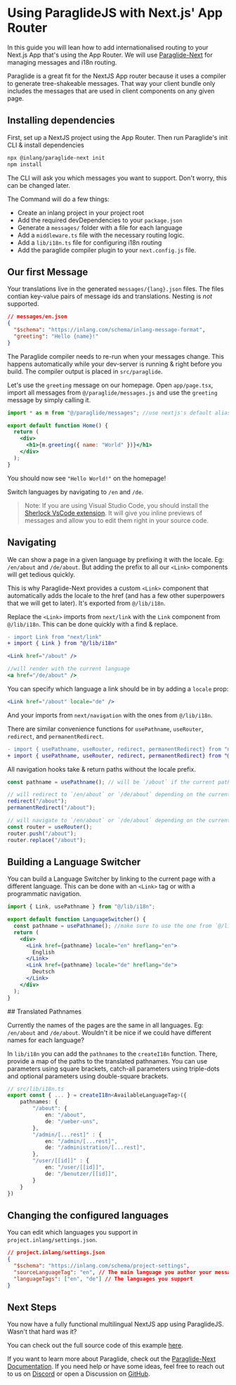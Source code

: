 # Using ParaglideJS with Next.js' App Router

In this guide you will lean how to add internationalised routing to your Next.js App that's using the App Router. We will use [Paraglide-Next](https://inlang.com/m/osslbuzt/paraglide-next-i18n) for managing messages and i18n routing.

Paraglide is a great fit for the NextJS App router because it uses a compiler to generate tree-shakeable messages. That way your client bundle only includes the messages that are used in client components on any given page.

## Installing dependencies

First, set up a NextJS project using the App Router.
Then run Paraglide's init CLI & install dependencies

```bash
npx @inlang/paraglide-next init
npm install
```

The CLI will ask you which messages you want to support. Don't worry, this can be changed later.

The Command will do a few things:

- Create an inlang project in your project root
- Add the required devDependencies to your `package.json`
- Generate a `messages/` folder with a file for each language
- Add a `middleware.ts` file with the necessary routing logic.
- Add a `lib/i18n.ts` file for configuring i18n routing
- Add the paraglide compiler plugin to your `next.config.js` file.

## Our first Message

Your translations live in the generated `messages/{lang}.json` files. The files contian key-value pairs of message ids and translations. Nesting is _not_ supported.

```json
// messages/en.json
{
  "$schema": "https://inlang.com/schema/inlang-message-format",
  "greeting": "Hello {name}!"
}
```

The Paraglide compiler needs to re-run when your messages change. This happens automatically while your dev-server is running & right before you build. The compiler output is placed in `src/paraglide`.

Let's use the `greeting` message on our homepage. Open `app/page.tsx`, import all messages from `@/paraglide/messages.js` and use the `greeting` message by simply calling it.

```jsx
import * as m from "@/paraglide/messages"; //use nextjs's default alias for src folder

export default function Home() {
  return (
    <div>
      <h1>{m.greeting({ name: "World" })}</h1>
    </div>
  );
}
```

You should now see `"Hello World!"` on the homepage!

Switch languages by navigating to `/en` and `/de`.

> Note: If you are using Visual Studio Code, you should install the [Sherlock VsCode extension](https://inlang.com/m/r7kp499g/app-inlang-ideExtension). It will give you inline previews of messages and allow you to edit them right in your source code.

## Navigating

We can show a page in a given language by prefixing it with the locale. Eg: `/en/about` and `/de/about`. But adding the prefix to all our `<Link>` components will get tedious quickly.

This is why Paraglide-Next provides a custom `<Link>` component that automatically adds the locale to the href (and has a few other superpowers that we will get to later). It's exported from `@/lib/i18n`.

Replace the `<Link>` imports from `next/link` with the `Link` component from `@/lib/i18n`. This can be done quickly with a find & replace.

```diff
- import Link from "next/link"
+ import { Link } from "@/lib/i18n"
```

```jsx
<Link href="/about" />

//will render with the current language
<a href="/de/about" />
```

You can specify which language a link should be in by adding a `locale` prop:

```jsx
<Link href="/about" locale="de" />
```

And your imports from `next/navigation` with the ones from `@/lib/i18n`.

There are similar convenience functions for `usePathname`, `useRouter`, `redirect`, and `permanentRedirect`.

```diff
- import { usePathname, useRouter, redirect, permanentRedirect} from "next/navigation"
+ import { usePathname, useRouter, redirect, permanentRedirect} from "@/lib/i18n"
```

All navigation hooks take & return paths without the locale prefix.

```jsx
const pathname = usePathname(); // will be `/about` if the current path is `/de/about`

// will redirect to `/en/about` or `/de/about` depending on the current language
redirect("/about");
permanentRedirect("/about");

// will navigate to `/en/about` or `/de/about` depending on the current language
const router = useRouter();
router.push("/about");
router.replace("/about");
```

## Building a Language Switcher

You can build a Language Switcher by linking to the current page with a different language. This can be done with an `<Link>` tag or with a programmatic navigation.

```jsx
import { Link, usePathname } from "@/lib/i18n";

export default function LanguageSwitcher() {
  const pathname = usePathname(); //make sure to use the one from `@/lib/i18n`
  return (
    <div>
      <Link href={pathname} locale="en" hreflang="en">
        English
      </Link>
      <Link href={pathname} locale="de" hreflang="de">
        Deutsch
      </Link>
    </div>
  );
}
```

## Translated Pathnames

Currently the names of the pages are the same in all languages. Eg: `/en/about` and `/de/about`.
Wouldn't it be nice if we could have different names for each language?

In `lib/i18n` you can add the `pathnames` to the `createI18n` function. There, provide a map of the paths to the translated pathnames. You can use parameters using square brackets, catch-all parameters using triple-dots and optional parameters using double-square brackets.

```ts
// src/lib/i18n.ts
export const { ... } = createI18n<AvailableLanguageTag>({
	pathnames: {
		"/about": {
			en: "/about",
			de: "/ueber-uns",
		},
		"/admin/[...rest]" : {
			en: "/admin/[...rest]",
			de: "/administration/[...rest]",
		},
		"/user/[[id]]" : {
			en: "/user/[[id]]",
			de: "/benutzer/[[id]]",
		}
	}
})
```

## Changing the configured languages

You can edit which languages you support in `project.inlang/settings.json`.

```json
// project.inlang/settings.json
{
  "$schema": "https://inlang.com/schema/project-settings",
  "sourceLanguageTag": "en", // The main language you author your messages in
  "languageTags": ["en", "de"] // The languages you support
}
```

## Next Steps

You now have a fully functional multilingual NextJS app using ParaglideJS. Wasn't that hard was it?

You can check out the full source code of this example [here](https://github.com/opral/monorepo/tree/main/inlang/source-code/paraglide/paraglide-next/examples/app).

If you want to learn more about Paraglide, check out the [Paraglide-Next Documentation](https://inlang.com/m/osslbuzt/paraglide-next-i18n). If you need help or have some ideas, feel free to reach out to us on [Discord](https://discord.gg/CNPfhWpcAa) or open a Discussion on [GitHub](https://github.com/opral/monorepo/discussions).
